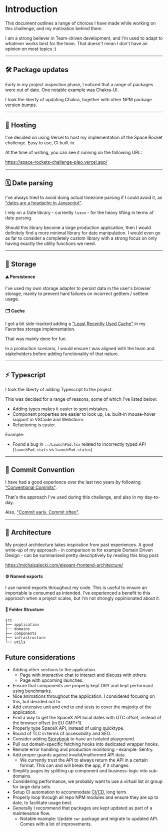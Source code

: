 # Introduction

This document outlines a range of choices I have made while working on this challenge, and my motivation behind them.

I am a strong believer in Team-driven development, and I'm used to adapt to whatever works best for the team. That doesn't mean I don't have an opinion on most topics :)

---

## 🛠 Package updates

Early in my project inspection phase, I noticed that a range of packages were out of date. One notable example was Chakra-UI.

I took the liberty of updating Chakra, together with other NPM package version bumps.

---

## 📡 Hosting

I've decided on using Vercel to host my implementation of the Space Rocket challenge. Easy to use, CI built-in.

At the time of writing, you can see it running on the following URL:

https://space-rockets-challenge-pleo.vercel.app/

---

## 🗓 Date parsing

I've always tried to avoid doing actual timezone parsing if I could avoid it, as ["dates are a headache in Javascript"](https://maggiepint.com/2017/04/09/fixing-javascript-date-getting-started/).

I rely on a Date library - currently `luxon` - for the heavy lifting in terms of date parsing.

Should this library become a large production application, then I would definitely find a more minimal library for date manipulation. I would even go as far to consider a completely custom library with a strong focus on only having exactly the utility functions we need.

---

## 💾 Storage

#### ⛰ Persistence

I've used my own storage adapter to persist data in the user's browser storage, mainly to prevent hard failures on incorrect getItem / setItem usage.

#### 🗂 Cache

I got a bit side-tracked adding a ["Least Recently Used Cache"](https://progressivecoder.com/lru-cache-implementation-using-javascript-linked-list-and-objects/#:~:text=LRU%20stands%20for%20Least%20Recently,is%20known%20as%20LRU%20Cache) in my Favorites storage implementation.

That was mainly done for fun.

In a production scenario, I would ensure I was aligned with the team and stakeholders before adding functionality of that nature.

---

## ⚡️ Typescript

I took the liberty of adding Typescript to the project.

This was decided for a range of reasons, some of which I've listed below:

- Adding types makes it easier to spot mistakes.
- Component properties are easier to look up, i.e. built-in mouse-hover support in VSCode and Webstorm.
- Refactoring is easier.

Example:
- Found a bug in `../LaunchPad.tsx` related to incorrectly typed API (`launchPad.stats` vs `launchPad.status`)

---

## 🔗 Commit Convention

I have had a good experience over the last two years by following ["Conventional Commits"](https://www.conventionalcommits.org/en/v1.0.0/#summary).

That's the approach I've used during this challenge, and also in my day-to-day.

Also, ["Commit early, Commit often"](https://deepsource.io/blog/git-best-practices/).

---

## 🏡 Architecture

My project architecture takes inspiration from past experiences. A good write-up of my approach - in comparison to for example Domain Driven Design - can be summarised pretty descriptively by reading this blog post:

https://michalzalecki.com/elegant-frontend-architecture/


#### ⚙️ Named exports

I use named exports throughout my code. This is useful to ensure an importable is consumed as intended. I've experienced a benefit to this approach when a project scales, but I'm not strongly oppinionated about it.


#### 📂 Folder Structure

```
src
├── application
├── domains
├── components
├── infrastructure
└── utils
```

## Future considerations
- Adding other sections to the application.
  - Page with interactive chat to interact and discuss with others.
  - Page with upcoming launches.
- Ensure that components are properly kept DRY and kept performant using benchmarks.
- Nice animations throughout the application. I considered focusing on this, but decided not to.
- Add extensive unit and end to end tests to cover the majority of the application.
- Find a way to get the SpaceX API local dates with UTC offset, instead of the browser offset (in EU GMT+1).
- Properly type SpaceX API, instead of using quicktype.
- Round of TLC in terms of accessibility and SEO.
- Consider adding [Storybook](https://www.komododigital.co.uk/insights/react-storybook-why-should-you-use-it/) to have an isolated playground.
- Pull out domain-specific fetching hooks into dedicated wrapper hooks.
- Remote error handling and production monitoring - example: Sentry.
- Add proper guards against invalid/malformed API data.
  - We currently trust the API to always return the API in a certain format. This can and will break the app, if it changes.
- Simplify pages by splitting up component and business-logic into sub-domains.
- Considering performance, we probably want to use a virtual list or group for large data sets.
- Setup CI automation to accommodate [CI/CD](https://www.redhat.com/en/topics/devops/what-is-ci-cd), long term.
- Properly loop through all repo NPM modules and ensure they are up to date, to facilitate usage best.
- Generally I recommend that packages are kept updated as part of a maintenance flow.
  - Notable example: Update `swr` package and migrate to updated API. Comes with a lot of improvements.

